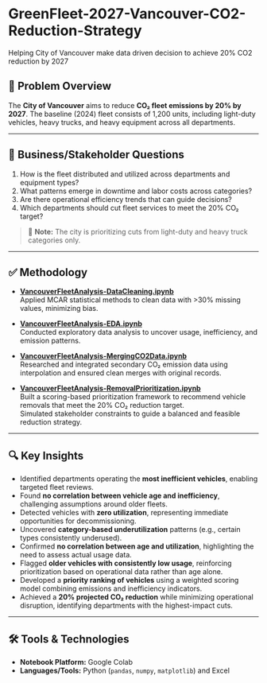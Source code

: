 # GreenFleet-2027-Vancouver-CO2-Reduction-Strategy
Helping City of Vancouver make data driven decision to achieve 20% CO2 reduction by 2027

## 🚗 Problem Overview

The **City of Vancouver** aims to reduce **CO₂ fleet emissions by 20% by 2027**. The baseline (2024) fleet consists of 1,200 units, including light-duty vehicles, heavy trucks, and heavy equipment across all departments.

---

## 💬 Business/Stakeholder Questions

1. How is the fleet distributed and utilized across departments and equipment types?  
2. What patterns emerge in downtime and labor costs across categories?  
3. Are there operational efficiency trends that can guide decisions?  
4. Which departments should cut fleet services to meet the 20% CO₂ target?

> 🔴 **Note:** The city is prioritizing cuts from light-duty and heavy truck categories only.

---

## ✅ Methodology

- [**VancouverFleetAnalysis-DataCleaning.ipynb**](Notebooks/VancouverFleetAnalysis-DataCleaning.ipynb)  
  Applied MCAR statistical methods to clean data with >30% missing values, minimizing bias.

- [**VancouverFleetAnalysis-EDA.ipynb**](Notebooks/VancouverFleetAnalysis-EDA.ipynb)  
  Conducted exploratory data analysis to uncover usage, inefficiency, and emission patterns.

- [**VancouverFleetAnalysis-MergingCO2Data.ipynb**](Notebooks/VancouverFleetAnalysis-MergingCO2Data.ipynb)  
  Researched and integrated secondary CO₂ emission data using interpolation and ensured clean merges with original records.

- [**VancouverFleetAnalysis-RemovalPrioritization.ipynb**](Notebooks/VancouverFleetAnalysis-RemovalPrioritization.ipynb)  
  Built a scoring-based prioritization framework to recommend vehicle removals that meet the 20% CO₂ reduction target.  
  Simulated stakeholder constraints to guide a balanced and feasible reduction strategy.

---

## 🔍 Key Insights

- Identified departments operating the **most inefficient vehicles**, enabling targeted fleet reviews.
- Found **no correlation between vehicle age and inefficiency**, challenging assumptions around older fleets.
- Detected vehicles with **zero utilization**, representing immediate opportunities for decommissioning.
- Uncovered **category-based underutilization** patterns (e.g., certain types consistently underused).
- Confirmed **no correlation between age and utilization**, highlighting the need to assess actual usage data.
- Flagged **older vehicles with consistently low usage**, reinforcing prioritization based on operational data rather than age alone.
- Developed a **priority ranking of vehicles** using a weighted scoring model combining emissions and inefficiency indicators.
- Achieved a **20% projected CO₂ reduction** while minimizing operational disruption, identifying departments with the highest-impact cuts.

---
## 🛠️ Tools & Technologies

- **Notebook Platform:** Google Colab  
- **Languages/Tools:** Python (`pandas`, `numpy`, `matplotlib`) and Excel
